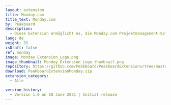 ```yaml
---
layout: extension
title: Monday.com
title_text: Monday.com
by: Peakboard
description: 
  - Diese Extension ermöglicht es, die Monday.com Projektmanagement-Software als Datenquelle in Peakboard anzubinden. Mittels GraphQL-Statements kannst du so Daten aus Monday.com Boards auslesen.
lang: de
weight: 55
isDraft: false
ref: monday
image: Monday_Extension_Logo.png
image_thumbnail: Monday_Extension_Logo_thumbnail.png
repository: https://github.com/Peakboard/PeakboardExtensions/tree/master/Monday
download: PeakboardExtensionMonday.zip
extension_category:
  - Alle

version_history:
  - Version 1.0 on 18 June 2021 | Initial release
---
```

